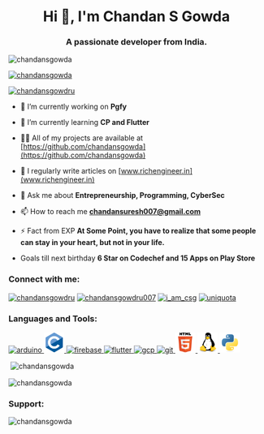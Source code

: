 <h1 align="center">Hi 👋, I'm Chandan S Gowda</h1>
<h3 align="center">A passionate developer from India.</h3>

<p align="left"> <img src="https://komarev.com/ghpvc/?username=chandansgowda&label=Profile%20views&color=0e75b6&style=flat" alt="chandansgowda" /> </p>

<p align="left"> <a href="https://github.com/ryo-ma/github-profile-trophy"><img src="https://github-profile-trophy.vercel.app/?username=chandansgowda" alt="chandansgowda" /></a> </p>

<p align="left"> <a href="https://twitter.com/chandansgowdru" target="blank"><img src="https://img.shields.io/twitter/follow/chandansgowdru?logo=twitter&style=for-the-badge" alt="chandansgowdru" /></a> </p>

- 🔭 I’m currently working on **Pgfy**

- 🌱 I’m currently learning **CP and Flutter**

- 👨‍💻 All of my projects are available at [https://github.com/chandansgowda](https://github.com/chandansgowda)

- 📝 I regularly write articles on [www.richengineer.in](www.richengineer.in)

- 💬 Ask me about **Entrepreneurship, Programming, CyberSec**

- 📫 How to reach me **chandansuresh007@gmail.com**

- ⚡ Fact from EXP **At Some Point, you have to realize that some people can stay in your heart, but not in your life.**

- Goals till next birthday **6 Star on Codechef and 15 Apps on Play Store**

<h3 align="left">Connect with me:</h3>
<p align="left">
<a href="https://twitter.com/chandansgowdru" target="blank"><img align="center" src="https://cdn.jsdelivr.net/npm/simple-icons@3.0.1/icons/twitter.svg" alt="chandansgowdru" height="30" width="40" /></a>
<a href="https://fb.com/chandansgowdru007" target="blank"><img align="center" src="https://cdn.jsdelivr.net/npm/simple-icons@3.0.1/icons/facebook.svg" alt="chandansgowdru007" height="30" width="40" /></a>
<a href="https://instagram.com/i_am_csg" target="blank"><img align="center" src="https://cdn.jsdelivr.net/npm/simple-icons@3.0.1/icons/instagram.svg" alt="i_am_csg" height="30" width="40" /></a>
<a href="https://www.youtube.com/c/uniquota" target="blank"><img align="center" src="https://cdn.jsdelivr.net/npm/simple-icons@3.0.1/icons/youtube.svg" alt="uniquota" height="30" width="40" /></a>
</p>

<h3 align="left">Languages and Tools:</h3>
<p align="left"> <a href="https://www.arduino.cc/" target="_blank"> <img src="https://cdn.worldvectorlogo.com/logos/arduino-1.svg" alt="arduino" width="40" height="40"/> </a> <a href="https://www.cprogramming.com/" target="_blank"> <img src="https://raw.githubusercontent.com/devicons/devicon/master/icons/c/c-original.svg" alt="c" width="40" height="40"/> </a> <a href="https://firebase.google.com/" target="_blank"> <img src="https://www.vectorlogo.zone/logos/firebase/firebase-icon.svg" alt="firebase" width="40" height="40"/> </a> <a href="https://flutter.dev" target="_blank"> <img src="https://www.vectorlogo.zone/logos/flutterio/flutterio-icon.svg" alt="flutter" width="40" height="40"/> </a> <a href="https://cloud.google.com" target="_blank"> <img src="https://www.vectorlogo.zone/logos/google_cloud/google_cloud-icon.svg" alt="gcp" width="40" height="40"/> </a> <a href="https://git-scm.com/" target="_blank"> <img src="https://www.vectorlogo.zone/logos/git-scm/git-scm-icon.svg" alt="git" width="40" height="40"/> </a> <a href="https://www.w3.org/html/" target="_blank"> <img src="https://raw.githubusercontent.com/devicons/devicon/master/icons/html5/html5-original-wordmark.svg" alt="html5" width="40" height="40"/> </a><a href="https://www.linux.org/" target="_blank"> <img src="https://raw.githubusercontent.com/devicons/devicon/master/icons/linux/linux-original.svg" alt="linux" width="40" height="40"/> <a href="https://www.python.org" target="_blank"> <img src="https://raw.githubusercontent.com/devicons/devicon/master/icons/python/python-original.svg" alt="python" width="40" height="40"/> </a> 




<p>&nbsp;<img align="center" src="https://github-readme-stats.vercel.app/api?username=chandansgowda&show_icons=true&locale=en" alt="chandansgowda" /></p>

<p><img align="center" src="https://github-readme-streak-stats.herokuapp.com/?user=chandansgowda&" alt="chandansgowda" /></p>
<h3 align="left">Support:</h3>
<p><a href="https://www.buymeacoffee.com/chandansgowda"> <img align="left" src="https://cdn.buymeacoffee.com/buttons/v2/default-yellow.png" height="50" width="210" alt="chandansgowda" /></a></p><br><br>

